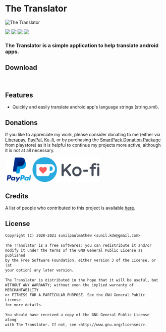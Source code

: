 # The Translator

![The Translator](app/src/main/res/mipmap-xxxhdpi/ic_launcher.png?raw=true)

[![](https://img.shields.io/badge/The%20Translator-v0.11-green)](https://play.google.com/store/apps/details?id=com.sunilpaulmathew.translator)
![](https://img.shields.io/github/languages/top/sunilpaulmathew/Translator)
![](https://img.shields.io/github/contributors/sunilpaulmathew/Translator)
![](https://img.shields.io/github/license/sunilpaulmathew/Translator)

### The Translator is a simple application to help translate android apps.

## Download
[<img src="https://play.google.com/intl/en_us/badges/images/generic/en-play-badge.png"
     alt=""
     height="80">](https://play.google.com/store/apps/details?id=com.sunilpaulmathew.translator)
[<img src="https://fdroid.gitlab.io/artwork/badge/get-it-on.png"
          alt=""
          height="80">](https://f-droid.org/packages/com.sunilpaulmathew.translator)

## Features
* Quickly and easily translate android app's language strings (string.xml).

## Donations
If you like to appreciate my work, please consider donating to me (either via [Liberapay](https://liberapay.com/sunilpaulmathew/donate), [PayPal](https://www.paypal.me/menacherry/), [Ko-fi](https://ko-fi.com/sunilpaulmathew/), or by purchasing the [SmartPack Donation Package](https://play.google.com/store/apps/details?id=com.smartpack.donate) from playstore) as it is helpful to continue my projects more active, although it is not at all necessary.

[<img src="https://liberapay.com/assets/widgets/donate.svg"
     alt=""
     height="80">](https://liberapay.com/sunilpaulmathew/donate/)
[<img src="https://raw.githubusercontent.com/SmartPack/SmartPack.github.io/master/asset/pic005.png"
     alt=""
     height="80">](https://www.paypal.me/menacherry/)
[<img src="https://raw.githubusercontent.com/SmartPack/SmartPack.github.io/master/asset/pic010.png"
     alt=""
     height="80">](https://ko-fi.com/sunilpaulmathew/)
[<img src="https://play.google.com/intl/en_us/badges/images/generic/en-play-badge.png"
     alt=""
     height="80">](https://play.google.com/store/apps/details?id=com.smartpack.donate)

## Credits
A list of people who contributed to this project is available [here](Credits.md).

## License

    Copyright (C) 2020-2021 sunilpaulmathew <sunil.kde@gmail.com>

    The Translator is a free softwares: you can redistribute it and/or
    modify it under the terms of the GNU General Public License as published
    by the Free Software Foundation, either version 3 of the License, or (at
    your option) any later version.

    The Translator is distributed in the hope that it will be useful, but
    WITHOUT ANY WARRANTY; without even the implied warranty of MERCHANTABILITY
    or FITNESS FOR A PARTICULAR PURPOSE. See the GNU General Public License
    for more details.

    You should have received a copy of the GNU General Public License along
    with The Translator. If not, see <http://www.gnu.org/licenses/>.
